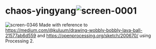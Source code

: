 # chaos-yingyang![screen-0001](https://user-images.githubusercontent.com/55522045/133848820-94ed22dc-617f-4352-b69d-ad9a48175b00.jpg)
![screen-0346](https://user-images.githubusercontent.com/55522045/133848827-4653341b-00ed-4c5a-9e2e-70c20ba0dcb3.jpg)
Made with reference to https://medium.com/@kuluum/drawing-wobbly-bobbly-lava-ball-21577ab6d559 and https://openprocessing.org/sketch/200670/ using Processing 2.
